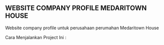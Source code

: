 <h2>WEBSITE COMPANY PROFILE MEDARITOWN HOUSE</h2>
<p>Website company profile untuk perusahaan perumahan Medaritown House</p>
<p>Cara Menjalankan Project Ini : </p>
